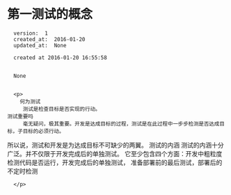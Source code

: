 
  # 第一测试的概念

      version:  1
      created_at:  2016-01-20
      updated_at:  None

      created at 2016-01-20 16:55:58 


      None


      <p>
      	何为测试
		 测试是检查目标是否实现的行动。
	测试重要吗
		 毫无疑问，极其重要。开发是达成目标的过程，测试是在此过程中一步步检测是否达成目标，子目标的必须行动。
所以说，测试和开发是为达成目标不可缺少的两翼。
	测试的内涵
		测试的内涵十分广泛。并不仅限于开发完成后的单独测试。
		它至少包含四个方面：开发中粗粒度检测代码是否运行，开发完成后的单独测试， 准备部署前的最后测试，部署后的不定时检测

      </p>

  